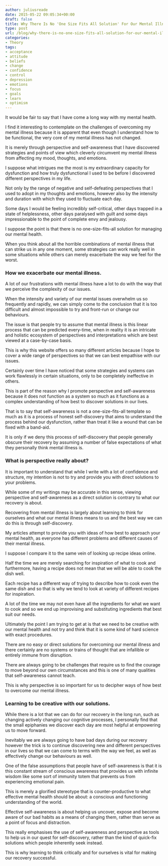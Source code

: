 ```yaml
---
author: juliusreade
date: 2015-05-22 09:05:34+00:00
draft: false
title: Why There Is No 'One Size Fits All Solution' For Our Mental Illness
type: post
url: /blog/why-there-is-no-one-size-fits-all-solution-for-our-mental-illness
categories:
- Theory
tags:
- acceptance
- attitude
- beliefs
- change
- confidence
- control
- depression
- emotions
- focus
- goals
- learn
- optimism
---
```


It would be fair to say that I have come a long way with my mental health.

I find it interesting to contemplate on the challenges of overcoming my mental illness because it is apparent that even though I understand how to be functional, the very core of my mental illness has not changed.

It is merely through perspective and self-awareness that I have discovered strategies and points of view which cleverly circumvent my mental illness from affecting my mood, thoughts, and emotions.

<!-- more -->

I suppose what intrigues me the most is my extraordinary capacity for dysfunction and how truly dysfunctional I used to be before I discovered different perspectives in my life.

Not only by the range of negative and self-defeating perspectives that I used to adopt in my thoughts and emotions, however also by the intensity and duration with which they used to fluctuate each day.

Some days I would be feeling incredibly self-critical, other days trapped in a state of helplessness, other days paralysed with guilt and some days impressionable to the point of complete envy and jealousy.

I suppose the point is that there is no one-size-fits-all solution for managing our mental health.

When you think about all the horrible combinations of mental illness that can strike us in any one moment, some strategies can work really well in some situations while others can merely exacerbate the way we feel for the worst.


### How we exacerbate our mental illness.


A lot of our frustrations with mental illness have a lot to do with the way that we perceive the complexity of our issues.

When the intensity and variety of our mental issues overwhelm us so frequently and rapidly, we can simply come to the conclusion that it is too difficult and almost impossible to try and front-run or change our behaviours.

The issue is that people try to assume that mental illness is this linear process that can be predicted every-time, when in reality it is an intricate and holistic ecosystem of perspectives and interpretations which are best viewed at a case-by-case basis.

This is why this website offers so many different articles because I hope to cover a wide range of perspectives so that we can best empathise with our issues.

Certainly over time I have noticed that some strategies and systems can work flawlessly in certain situations, only to be completely ineffective in others.

This is part of the reason why I promote perspective and self-awareness because it does not function as a system so much as it functions as a complex understanding of how best to discover solutions in our lives.

That is to say that self-awareness is not a one-size-fits-all template so much as it is a process of honest self-discovery that aims to understand the process behind our dysfunction, rather than treat it like a wound that can be fixed with a band-aid.

It is only if we deny this process of self-discovery that people generally obscure their recovery by assuming a number of false expectations of what they personally think mental illness is.


### What is perspective really about?


It is important to understand that while I write with a lot of confidence and structure, my intention is not to try and provide you with direct solutions to your problems.

While some of my writings may be accurate in this sense, viewing perspective and self-awareness as a direct solution is contrary to what our recovery is about.

Recovering from mental illness is largely about learning to think for ourselves and what our mental illness means to us and the best way we can do this is through self-discovery.

My articles attempt to provide you with ideas of how best to approach your mental health, as everyone has different problems and different causes of their mental illness.

I suppose I compare it to the same vein of looking up recipe ideas online.

Half the time we are merely searching for inspiration of what to cook and furthermore, having a recipe does not mean that we will be able to cook the dish well.

Each recipe has a different way of trying to describe how to cook even the same dish and so that is why we tend to look at variety of different recipes for inspiration.

A lot of the time we may not even have all the ingredients for what we want to cook and so we end up improvising and substituting ingredients that best suit our needs.

Ultimately the point I am trying to get at is that we need to be creative with our mental health and not try and think that it is some kind of hard science with exact procedures.

There are no easy or direct solutions for overcoming our mental illness and there certainly are no systems or trains of thought that are infallible or entirely immune from disruption.

There are always going to be challenges that require us to find the courage to move beyond our own circumstances and this is one of many qualities that self-awareness cannot teach.

This is why perspective is so important for us to decipher ways of how best to overcome our mental illness.


### Learning to be creative with our solutions.


While there is a lot that we can do for our recovery in the long run, such as changing actively changing our cognitive processes, I personally find that the small epiphanies we discover each day are most helpful at empowering us to move forward.

Inevitably we are always going to have bad days during our recovery however the trick is to continue discovering new and different perspectives in our lives so that we can come to terms with the way we feel, as well as effectively change our behaviours as well.

One of the false assumptions that people have of self-awareness is that it is this constant stream of conscious awareness that provides us with infinite wisdom like some sort of immunity totem that prevents us from experiencing emotional pain.

This is merely a glorified stereotype that is counter-productive to what effective mental health should be about: a conscious and functioning understanding of the world.

Effective self-awareness is about helping us uncover, expose and become aware of our bad habits as a means of changing them, rather than serve as a point of focus and distraction.

This really emphasises the use of self-awareness and perspective as tools to help us in our quest for self-discovery, rather than the kind of quick-fix solutions which people inherently seek instead.

This is why learning to think critically and for ourselves is vital for making our recovery successful.
